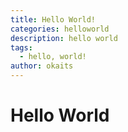 ```yaml
---
title: Hello World!
categories: helloworld
description: hello world
tags:
  - hello, world!
author: okaits
---
```

# Hello World

